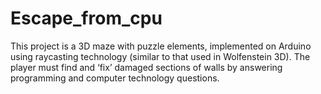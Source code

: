 # Escape_from_cpu
This project is a 3D maze with puzzle elements, implemented on Arduino using raycasting technology (similar to that used in Wolfenstein 3D). The player must find and ‘fix’ damaged sections of walls by answering programming and computer technology questions.
